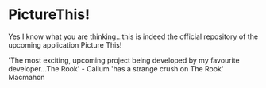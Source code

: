 # PictureThis!
Yes I know what you are thinking...this is indeed the official repository of the upcoming application Picture This!

'The most exciting, upcoming project being developed by my favourite developer...The Rook'
      - Callum 'has a strange crush on The Rook' Macmahon
